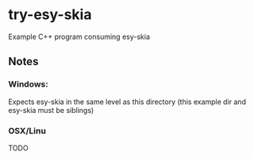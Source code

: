 # try-esy-skia
Example C++ program consuming esy-skia

## Notes

### Windows:
Expects esy-skia in the same level as this directory (this example dir and esy-skia must be siblings)

### OSX/Linu
TODO
